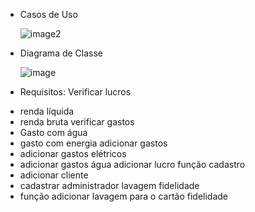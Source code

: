 + Casos de Uso

  
  ![image2](https://github.com/PedroLVieira/LavaJato/assets/135363357/fbc14425-0018-44bd-bf7e-646807170656)
+ Diagrama de Classe

  
  ![image](https://github.com/PedroLVieira/LavaJato/assets/135363357/4ed0b448-db1f-4761-b6de-43f8dd262f5a)

+ Requisitos:
Verificar lucros
- renda líquida 
- renda bruta
verificar gastos
- Gasto com água 
- gasto com energia
adicionar gastos
- adicionar gastos elétricos 
- adicionar gastos água 
adicionar lucro
função cadastro
- adicionar cliente
- cadastrar administrador
lavagem fidelidade
- função adicionar lavagem para o cartão fidelidade
